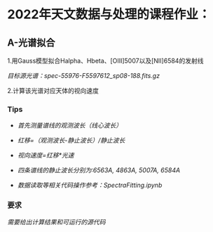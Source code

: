 # 2022年天文数据与处理的课程作业：

## A-光谱拟合

1.用Gauss模型拟合Halpha、Hbeta、[OIII]5007以及[NII]6584的发射线

_目标源光谱：spec-55976-F5597612_sp08-188.fits.gz_

2.计算该光谱对应天体的视向速度

### Tips

- _首先测量谱线的观测波长（线心波长）_

- _红移=（观测波长-静止波长）/静止波长_

- _视向速度=红移*光速_

- _四条谱线的静止波长分别为:6563A, 4863A, 5007A, 6584A_

- _数据读取等相关代码操作参考：SpectraFitting.ipynb_

### 要求

_需要给出计算结果和可运行的源代码_
